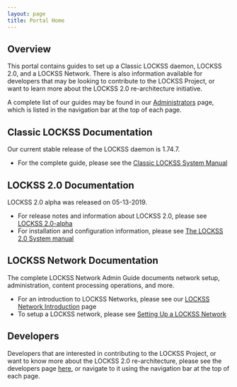 ```yaml
---
layout: page
title: Portal Home 
---
```


## Overview

This portal contains guides to set up a Classic LOCKSS daemon, LOCKSS 2.0, and a LOCKSS Network. There is also information available for developers that may be looking to contribute to the LOCKSS Project, or want to learn more about the LOCKSS 2.0 re-architecture initiative.

A complete list of our guides may be found in our [Administrators](administrators/) page, which is listed in the navigation bar at the top of each page.

## Classic LOCKSS Documentation

Our current stable release of the LOCKSS daemon is 1.74.7. 
*   For the complete guide, please see the [Classic LOCKSS System Manual](administrators/classic-lockss/)

## LOCKSS 2.0 Documentation

LOCKSS 2.0 alpha was released on 05-13-2019. 
*   For release notes and information about LOCKSS 2.0, please see [LOCKSS 2.0-alpha](administrators/releases/2.0-alpha)
*   For installation and configuration information, please see [The LOCKSS 2.0 System manual](administrators/manual/)

## LOCKSS Network Documentation

The complete LOCKSS Network Admin Guide documents network setup, administration, content processing operations, and more.
*   For an introduction to LOCKSS Networks, please see our [LOCKSS Network Introduction](administrators/admin/introduction) page
*   To setup a LOCKSS network, please see [Setting Up a LOCKSS Network](administrators/admin/setting-up/)

## Developers

Developers that are interested in contributing to the LOCKSS Project, or want to know more about the LOCKSS 2.0 re-architecture, please see the developers page [here](developers/), or navigate to it using the navigation bar at the top of each page. 
